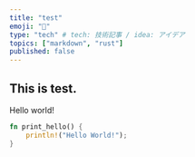 ```yaml
---
title: "test"
emoji: "🔨"
type: "tech" # tech: 技術記事 / idea: アイデア
topics: ["markdown", "rust"]
published: false
---
```

## This is test.
Hello world!

```rust:main.rs
fn print_hello() {
    println!("Hello World!");
}
```
